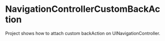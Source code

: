 
NavigationControllerCustomBackAction
=

Project shows how to attach custom backAction on UINavigationController.
